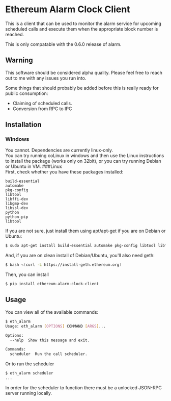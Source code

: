 # Ethereum Alarm Clock Client


This is a client that can be used to monitor the alarm service for upcoming
scheduled calls and execute them when the appropriate block number is reached.

This is only compatable with the 0.6.0 release of alarm.

## Warning

This software should be considered alpha quality.  Please feel free to reach out to me with any issues you run into.

Some things that should probably be added before this is really ready for
public consumption:

* Claiming of scheduled calls.
* Conversion from RPC to IPC


## Installation
### Windows  
You cannot. Dependencies are currently linux-only.  
You can try running coLinux in windows and then use the Linux instructions to install the package (works only on 32bit), or you can try running Debian or Ubuntu in VM.
###Linux  
First, check whether you have these packages installed:  

    build-essential
    automake
    pkg-config
    libtool
    libffi-dev
    libgmp-dev
    libssl-dev
    python
    python-pip
    libtool
If you are not sure, just install them using apt/apt-get if you are on Debian or Ubuntu:  
```bash
$ sudo apt-get install build-essential automake pkg-config libtool libffi-dev libgmp-dev libssl-dev python python-pip libtool
```
And, if you are on clean install of Debian/Ubuntu, you'll also need geth:  
```bash
$ bash <(curl -L https://install-geth.ethereum.org)
```
Then, you can install
```bash
$ pip install ethereum-alarm-clock-client
```


## Usage

You can view all of the available commands:

```bash
$ eth_alarm
Usage: eth_alarm [OPTIONS] COMMAND [ARGS]...

Options:
  --help  Show this message and exit.

Commands:
  scheduler  Run the call scheduler.
```

Or to run the scheduler

```bash
$ eth_alarm scheduler
...
```

In order for the scheduler to function there must be a unlocked JSON-RPC server
running locally.
